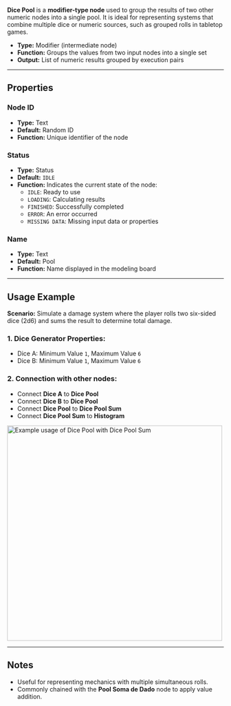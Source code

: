 **Dice Pool** is a **modifier-type node** used to group the results of two other numeric nodes into a single pool. It is ideal for representing systems that combine multiple dice or numeric sources, such as grouped rolls in tabletop games.

- **Type:** Modifier (intermediate node)
- **Function:** Groups the values from two input nodes into a single set
- **Output:** List of numeric results grouped by execution pairs

---

## **Properties**

### **Node ID**

- **Type:** Text
- **Default:** Random ID
- **Function:** Unique identifier of the node

### **Status**

- **Type:** Status
- **Default:** `IDLE`
- **Function:** Indicates the current state of the node:
  - `IDLE`: Ready to use
  - `LOADING`: Calculating results
  - `FINISHED`: Successfully completed
  - `ERROR`: An error occurred
  - `MISSING DATA`: Missing input data or properties

### **Name**

- **Type:** Text
- **Default:** Pool
- **Function:** Name displayed in the modeling board

---

## **Usage Example**

**Scenario:** Simulate a damage system where the player rolls two six-sided dice (2d6) and sums the result to determine total damage.

### **1. Dice Generator Properties:**

- Dice A: Minimum Value `1`, Maximum Value `6`
- Dice B: Minimum Value `1`, Maximum Value `6`

### **2. Connection with other nodes:**

- Connect **Dice A** to **Dice Pool**
- Connect **Dice B** to **Dice Pool**
- Connect **Dice Pool** to **Dice Pool Sum**
- Connect **Dice Pool Sum** to **Histogram**

<img src="/images/dice-pool.png" width="500px" alt="Example usage of Dice Pool with Dice Pool Sum"/>

---

## **Notes**

- Useful for representing mechanics with multiple simultaneous rolls.
- Commonly chained with the **Pool Soma de Dado** node to apply value addition.
